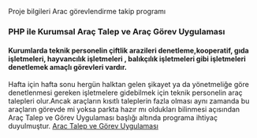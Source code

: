 Proje bilgileri
Arac görevlendirme takip programı
### PHP ile Kurumsal Araç Talep ve Araç Görev Uygulaması
#### Kurumlarda teknik personelin çiftlik  arazileri denetleme,kooperatif, gıda işletmeleri, hayvancılık işletmeleri , balıkçılık işletmeleri gibi işletmeleri denetlemek amaçlı görevleri vardır.
Hafta için hafta sonu hergün halktan gelen şikayet ya da yönetmeliğe göre denetlenmesi gereken işletmelere gidebilmek için teknik personelin araç talepleri olur.Ancak araçların kısıtlı taleplerin fazla olması aynı zamanda bu araçların görevde mi yoksa parkta hazır mı oldukları bilinmesi açısından Araç Talep ve Görev Uygulaması başlığı altında programa ihtiyaç duyulmuştur.
[Arac Talep ve Görev Uygulaması](http://webakdeniz.com/Arac)
